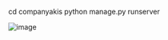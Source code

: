cd companyakis
python manage.py runserver

![image](https://github.com/user-attachments/assets/a2ecb092-3c87-41f0-859a-8eec0f144d70)
